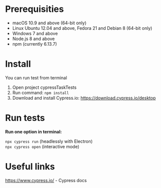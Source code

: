 # Prerequisities
  
* macOS 10.9 and above (64-bit only)
* Linux Ubuntu 12.04 and above, Fedora 21 and Debian 8 (64-bit only)
* Windows 7 and above
* Node.js 8 and above
* npm (currently 6.13.7)

# Install

You can run test from terminal
1. Open project cypressTaskTests
2. Run command: `npm install`
3. Download and install Cypress.io:
https://download.cypress.io/desktop

# Run tests

**Run one option in terminal:**

`npx cypress run` (headlessly with Electron)        
`npx cypress open` (interactive mode)
               
# Useful links

https://www.cypress.io/ - Cypress docs
